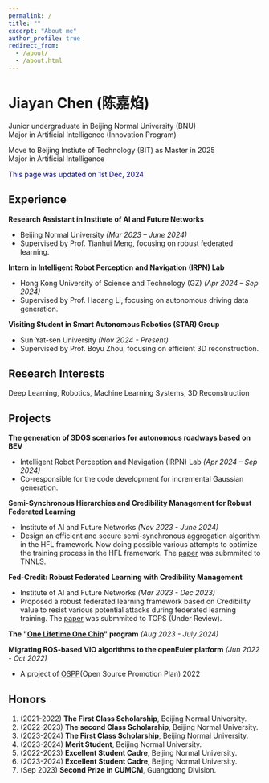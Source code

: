 ```yaml
---
permalink: /
title: ""
excerpt: "About me"
author_profile: true
redirect_from: 
  - /about/
  - /about.html
---
```


# Jiayan Chen (陈嘉焰)
Junior undergraduate in Beijing Normal University (BNU)<br />
Major in Artificial Intelligence (Innovation Program)<br />

Move to Beijing Instiute of Technology (BIT) as Master in 2025<br />
Major in Artificial Intelligence

<!-- *This page was updated on 1st Dec, 2024* -->
<font color="#000080"> This page was updated on 1st Dec, 2024 </font>
<!-- <font color="#000080"> I am looking for a Ph.D position in 2025 fall, please contact me if you are interested in me! </font> -->

## Experience

**Research Assistant in Institute of AI and Future Networks**
- Beijing Normal University *(Mar 2023 – June 2024)*
- Supervised by Prof. Tianhui Meng, focusing on robust federated learning.
  
**Intern in Intelligent Robot Perception and Navigation (IRPN) Lab**
- Hong Kong University of Science and Technology (GZ) *(Apr 2024 – Sep 2024)*
- Supervised by Prof. Haoang Li, focusing on autonomous driving data generation.
  
**Visiting Student in Smart Autonomous Robotics (STAR) Group**
- Sun Yat-sen University *(Nov 2024 - Present)*
- Supervised by Prof. Boyu Zhou, focusing on efficient 3D reconstruction.

## Research Interests
Deep Learning,   Robotics,   Machine Learning Systems,   3D Reconstruction

<!-- ## Skills

- **Languages**：Native in Cantonese & Mandarin, Working Proficiency in English (IELTS: 6.5)
- **Coding**: Python, C++, Markdown, Matlab, LATEX, Verilog
- **Tools**: ChatGPT, Pytorch, Git, Unix Shell, VS Code, Jupyter, DaVinci Resolve -->

## Projects

**The generation of 3DGS scenarios for autonomous roadways based on BEV** 
- Intelligent Robot Perception and Navigation (IRPN) Lab *(Apr 2024 – Sep 2024)*
- Co-responsible for the code development for incremental Gaussian generation.
  
**Semi-Synchronous Hierarchies and Credibility Management for Robust Federated Learning** 
- Institute of AI and Future Networks *(Nov 2023 - June 2024)*  
- Design an efficient and secure semi-synchronous aggregation algorithm in the HFL framework. Now doing possible various attempts to optimize the training process in the HFL framework. The [paper](http://ryan-utopia.github.io/files/paper_semi_fl.pdf) was submmited to TNNLS.
  
**Fed-Credit: Robust Federated Learning with Credibility Management** 
- Institute of AI and Future Networks *(Mar 2023 - Dec 2023)*  
- Proposed a robust federated learning framework based on Credibility value to resist various potential attacks during federated learning training. The [paper](http://ryan-utopia.github.io/files/paper_fed_credit.pdf) was submmited to TOPS (Under Review).
  
**The "[One Lifetime One Chip](https://ysyx.oscc.cc/)" program**  *(Aug 2023 - July 2024)*

**Migrating ROS-based VIO algorithms to the openEuler platform** *(Jun 2022 - Oct 2022)*  
- A project of [OSPP](https://summer-ospp.ac.cn/ )(Open Source Promotion Plan) 2022
<!-- - , assisted in migrating the SVO(Semi-direct Visual Odometry) algorithm to the OpenEuler operating system basic on Ros. -->

## Honors

1. (2021-2022) **The First Class Scholarship**, Beijing Normal University.
2. (2022-2023) **The second Class Scholarship**, Beijing Normal University.
3. (2023-2024) **The First Class Scholarship**, Beijing Normal University.
4. (2023-2024) **Merit Student**, Beijing Normal University.
5. (2022-2023) **Excellent Student Cadre**, Beijing Normal University.
6. (2023-2024) **Excellent Student Cadre**, Beijing Normal University.
7. (Sep 2023) **Second Prize in CUMCM**, Guangdong Division.


<!-- 8. (May 2023) **Third Prize in China University Computer Design Contest**, Guangdong Division.
1. (April 2024) **Third Prize in the 15th lanqiao Cup (C/C++)**, Guangdong Division. -->